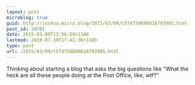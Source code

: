 ```yaml
---
layout: post
microblog: true
guid: http://joshua.micro.blog/2015/03/09/t574750698618793985.html
post_id: 38701
date: 2015-03-09T12:56:59+1100
lastmod: 2019-07-30T17:41:36+1100
type: post
url: /2015/03/09/t574750698618793985.html
---
```

Thinking about starting a blog that asks the big questions like "What the heck are all these people doing at the Post Office, like, wtf?"
